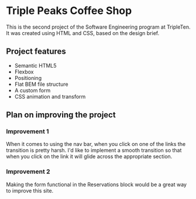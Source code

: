 # Triple Peaks Coffee Shop

This is the second project of the Software Engineering program at TripleTen. It was created using HTML and CSS, based on the design brief.

## Project features

- Semantic HTML5
- Flexbox
- Positioning
- Flat BEM file structure
- A custom form
- CSS animation and transform

## Plan on improving the project

### Improvement 1

When it comes to using the nav bar, when you click on one of the links the transition is pretty harsh. I'd like to implement a smooth transition so that when you click on the link it will glide across the appropriate section.

### Improvement 2

Making the form functional in the Reservations block would be a great way to improve this site.
